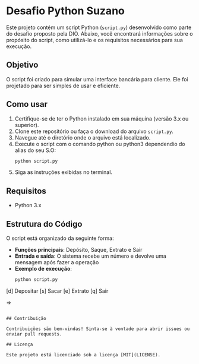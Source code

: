 # Desafio Python Suzano

Este projeto contém um script Python (`script.py`) desenvolvido como parte do desafio proposto pela DIO. Abaixo, você encontrará informações sobre o propósito do script, como utilizá-lo e os requisitos necessários para sua execução.

## Objetivo

O script foi criado para simular uma interface bancária para cliente. Ele foi projetado para ser simples de usar e eficiente.

## Como usar

1. Certifique-se de ter o Python instalado em sua máquina (versão 3.x ou superior).
2. Clone este repositório ou faça o download do arquivo `script.py`.
3. Navegue até o diretório onde o arquivo está localizado.
4. Execute o script com o comando python ou python3 dependendio do alias do seu S.O:
    ```bash
    python script.py
    ```
5. Siga as instruções exibidas no terminal.

## Requisitos

- Python 3.x

## Estrutura do Código

O script está organizado da seguinte forma:

- **Funções principais**: Depósito, Saque, Extrato e Sair
- **Entrada e saída**: O sistema recebe um número e devolve uma mensagem após fazer a operação
- **Exemplo de execução**:
  ```bash
  python script.py
  
[d] Depositar
[s] Sacar
[e] Extrato
[q] Sair


=>
  ```

## Contribuição

Contribuições são bem-vindas! Sinta-se à vontade para abrir issues ou enviar pull requests.

## Licença

Este projeto está licenciado sob a licença [MIT](LICENSE).
